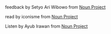 feedback by Setyo Ari Wibowo from <a href="https://thenounproject.com/browse/icons/term/feedback/" target="_blank" title="feedback Icons">Noun Project</a>

read by iconisme from <a href="https://thenounproject.com/browse/icons/term/read/" target="_blank" title="read Icons">Noun Project</a>

Listen by Ayub Irawan from <a href="https://thenounproject.com/browse/icons/term/listen/" target="_blank" title="Listen Icons">Noun Project</a>
